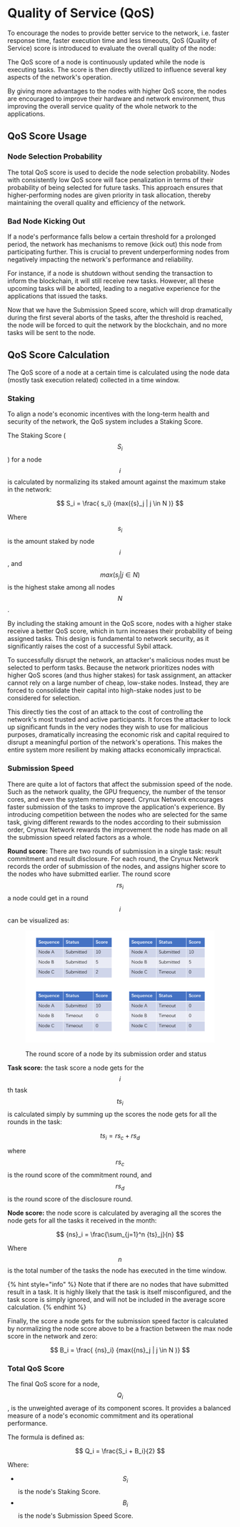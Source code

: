 # Quality of Service (QoS)

To encourage the nodes to provide better service to the network, i.e. faster response time, faster execution time and less timeouts, QoS (Quality of Service) score is introduced to evaluate the overall quality of the node:

The QoS score of a node is continuously updated while the node is executing tasks. The score is then directly utilized to influence several key aspects of the network's operation.

By giving more advantages to the nodes with higher QoS score, the nodes are encouraged to improve their hardware and network environment, thus improving the overall service quality of the whole network to the applications.

## QoS Score Usage

### Node Selection Probability

The total QoS score is used to decide the node selection probability. Nodes with consistently low QoS score will face penalization in terms of their probability of being selected for future tasks. This approach ensures that higher-performing nodes are given priority in task allocation, thereby maintaining the overall quality and efficiency of the network.

### Bad Node Kicking Out

If a node's performance falls below a certain threshold for a prolonged period, the network has mechanisms to remove (kick out) this node from participating further. This is crucial to prevent underperforming nodes from negatively impacting the network's performance and reliability.

For instance, if a node is shutdown without sending the transaction to inform the blockchain, it will still receive new tasks. However, all these upcoming tasks will be aborted, leading to a negative experience for the applications that issued the tasks.

Now that we have the Submission Speed score, which will drop dramatically during the first several aborts of the tasks, after the threshold is reached, the node will be forced to quit the network by the blockchain, and no more tasks will be sent to the node.

## QoS Score Calculation

The QoS score of a node at a certain time is calculated using the node data (mostly task execution related) collected in a time window.

### Staking

To align a node's economic incentives with the long-term health and security of the network, the QoS system includes a Staking Score.

The Staking Score ($$S_i$$) for a node $$i$$ is calculated by normalizing its staked amount against the maximum stake in the network:

$$
S_i = \frac{ s_i} {max({s}_j | j \in N )}
$$

Where $$s_i$$ is the amount staked by node $$i$$, and $$max({s}_j | j \in N )$$ is the highest stake among all nodes $$N$$.

By including the staking amount in the QoS score, nodes with a higher stake receive a better QoS score, which in turn increases their probability of being assigned tasks. This design is fundamental to network security, as it significantly raises the cost of a successful Sybil attack.

To successfully disrupt the network, an attacker's malicious nodes must be selected to perform tasks. Because the network prioritizes nodes with higher QoS scores (and thus higher stakes) for task assignment, an attacker cannot rely on a large number of cheap, low-stake nodes. Instead, they are forced to consolidate their capital into high-stake nodes just to be considered for selection.

This directly ties the cost of an attack to the cost of controlling the network's most trusted and active participants. It forces the attacker to lock up significant funds in the very nodes they wish to use for malicious purposes, dramatically increasing the economic risk and capital required to disrupt a meaningful portion of the network's operations. This makes the entire system more resilient by making attacks economically impractical.

### Submission Speed

There are quite a lot of factors that affect the submission speed of the node. Such as the network quality, the GPU frequency, the number of the tensor cores, and even the system memory speed. Crynux Network encourages faster submission of the tasks to improve the application's experience. By introducing competition between the nodes who are selected for the same task, giving different rewards to the nodes according to their submission order, Crynux Network rewards the improvement the node has made on all the submission speed related factors as a whole.

**Round score:** There are two rounds of submission in a single task: result commitment and result disclosure. For each round, the Crynux Network records the order of submission of the nodes, and assigns higher score to the nodes who have submitted earlier. The round score $${rs}_i$$ a node could get in a round $$i$$ can be visualized as:&#x20;

<figure><img src="../.gitbook/assets/96ba525e88bb1faabe5d1c376193601.png" alt=""><figcaption><p>The round score of a node by its submission order and status</p></figcaption></figure>

**Task score:** the task score a node gets for the $$i$$th task $${ts}_i$$ is calculated simply by summing up the scores the node gets for all the rounds in the task:

$$
{ts}_i = {rs}_c + {rs}_d
$$

where $${rs}_c$$ is the round score of the commitment round, and $${rs}_d$$ is the round score of the disclosure round.

**Node score:** the node score is calculated by averaging all the scores the node gets for all the tasks it received in the month:

$$
{ns}_i = \frac{\sum_{j=1}^n {ts}_j}{n}
$$

Where $$n$$ is the total number of the tasks the node has executed in the time window.

{% hint style="info" %}
Note that if there are no nodes that have submitted result in a task. It is highly likely that the task is itself misconfigured, and the task score is simply ignored, and will not be included in the average score calculation.
{% endhint %}

Finally, the score a node gets for the submission speed factor is calculated by normalizing the node score above to be a fraction between the max node score in the network and zero:

$$
B_i = \frac{ {ns}_i} {max({ns}_j | j \in N )}
$$

### Total QoS Score

The final QoS score for a node, $$Q_i$$, is the unweighted average of its component scores. It provides a balanced measure of a node's economic commitment and its operational performance.

The formula is defined as:

$$
Q_i = \frac{S_i + B_i}{2}
$$

Where:
*   $$S_i$$ is the node's Staking Score.
*   $$B_i$$ is the node's Submission Speed Score.
